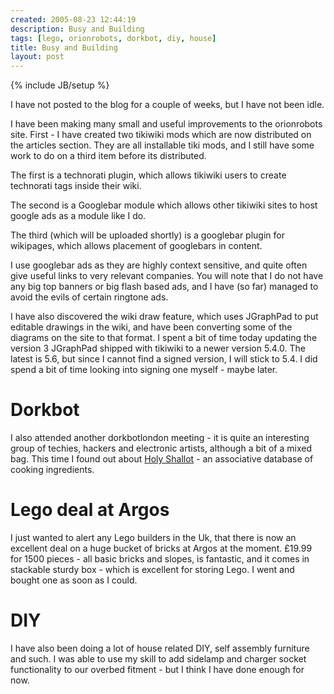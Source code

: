 ```yaml
---
created: 2005-08-23 12:44:19
description: Busy and Building
tags: [lego, orionrobots, dorkbot, diy, house]
title: Busy and Building
layout: post
---
```

{% include JB/setup %}


I have not posted to the blog for a couple of weeks, but I have not been idle.

I have been making many small and useful improvements to the orionrobots site. First - I have created two tikiwiki mods which are now distributed on the articles section. They are all installable tiki mods, and I still have some work to do on a third item before its distributed.

The first is a technorati plugin, which allows tikiwiki users to create technorati tags inside their wiki.

The second is a Googlebar module which allows other tikiwiki sites to host google ads as a module like I do.

The third (which will be uploaded shortly) is a googlebar plugin for wikipages, which allows placement of googlebars in content.

I use googlebar ads as they are highly context sensitive, and quite often give useful links to very relevant companies. You will note that I do not have any big top banners or big flash based ads, and I have (so far) managed to avoid the evils of certain ringtone ads.

I have also discovered the wiki draw feature, which uses JGraphPad to put editable drawings in the wiki, and have been converting some of the diagrams on the site to that format. I spent a bit of time today updating the version 3 JGraphPad shipped with tikiwiki to a newer version 5.4.0. The latest is 5.6, but since I cannot find a signed version, I will stick to 5.4. I did spend a bit of time looking into signing one myself - maybe later.

# Dorkbot

I also attended another dorkbotlondon meeting - it is quite an interesting group of techies, hackers and electronic artists, although a bit of a mixed bag. This time I found out about [Holy Shallot](http://www.holyshallot.com) - an associative database of cooking ingredients.

# Lego deal at Argos

I just wanted to alert any Lego builders in the Uk, that there is now an excellent deal on a huge bucket of bricks at Argos at the moment. £19.99 for 1500 pieces - all basic bricks and slopes, is fantastic, and it comes in stackable sturdy box - which is excellent for storing Lego. I went and bought one as soon as I could.

# DIY

I have also been doing a lot of house related DIY, self assembly furniture and such. I was able to use my skill to add sidelamp and charger socket functionality to our overbed fitment - but I think I have done enough for now.

